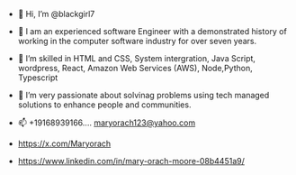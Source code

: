 - 👋 Hi, I’m @blackgirl7
- 👀 I am an experienced software Engineer with a demonstrated history of working in the computer software industry for over seven years.
- 🌱 I’m skilled in HTML and CSS, System intergration, Java Script, wordpress, React, Amazon Web Services (AWS), Node,Python, Typescript
- 💞️ I’m very passionate about solvinag problems using tech managed solutions to enhance people and communities.
- 📫 +19168939166.... maryorach123@yahoo.com

- https://x.com/Maryorach
- https://www.linkedin.com/in/mary-orach-moore-08b4451a9/

<!---
blackgirl7/blackgirl7 is a ✨ special ✨ repository because its `README.md` (this file) appears on your GitHub profile.
You can click the Preview link to take a look at your changes.
--->
